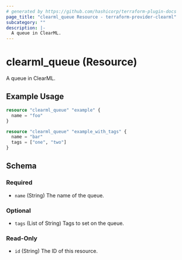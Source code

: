 ```yaml
---
# generated by https://github.com/hashicorp/terraform-plugin-docs
page_title: "clearml_queue Resource - terraform-provider-clearml"
subcategory: ""
description: |-
  A queue in ClearML.
---
```


# clearml_queue (Resource)

A queue in ClearML.

## Example Usage

```terraform
resource "clearml_queue" "example" {
  name = "foo"
}

resource "clearml_queue" "example_with_tags" {
  name = "bar"
  tags = ["one", "two"]
}
```

<!-- schema generated by tfplugindocs -->
## Schema

### Required

- `name` (String) The name of the queue.

### Optional

- `tags` (List of String) Tags to set on the queue.

### Read-Only

- `id` (String) The ID of this resource.


